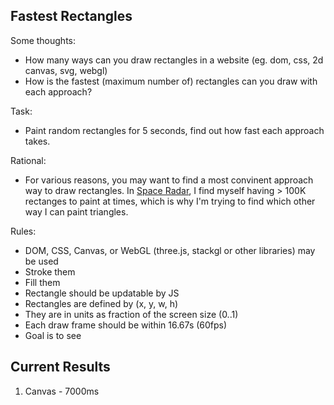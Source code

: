 ## Fastest Rectangles

Some thoughts:
- How many ways can you draw rectangles in a website (eg. dom, css, 2d canvas, svg, webgl)
- How is the fastest (maximum number of) rectangles can you draw with each approach?

Task:
- Paint random rectangles for 5 seconds, find out how fast each approach takes.

Rational:
- For various reasons, you may want to find a most convinent approach way to draw rectangles. In [Space Radar](github.com/zz85/space-radar), I find myself having > 100K rectanges to paint at times, which is why I'm trying to find which other way I can paint triangles.

Rules:
- DOM, CSS, Canvas, or WebGL (three.js, stackgl or other libraries) may be used
- Stroke them
- Fill them
- Rectangle should be updatable by JS
- Rectangles are defined by (x, y, w, h)
- They are in units as fraction of the screen size (0..1)
- Each draw frame should be within 16.67s (60fps)
- Goal is to see 


## Current Results
1. Canvas - 7000ms 